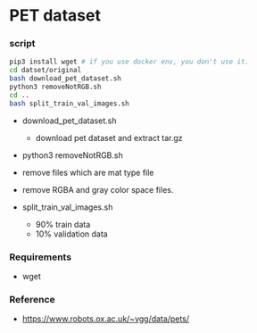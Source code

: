 # PET dataset

### script
```bash
pip3 install wget # if you use docker env, you don't use it.
cd datset/original
bash download_pet_dataset.sh
python3 removeNotRGB.sh
cd ..
bash split_train_val_images.sh
```
 - download_pet_dataset.sh
    - download pet dataset and extract tar.gz
    
 - python3 removeNotRGB.sh
  - remove files which are mat type file
  - remove RGBA and gray color space files.
  
 - split_train_val_images.sh
   - 90% train data
   - 10% validation data 

### Requirements
 - wget

### Reference
 - https://www.robots.ox.ac.uk/~vgg/data/pets/
